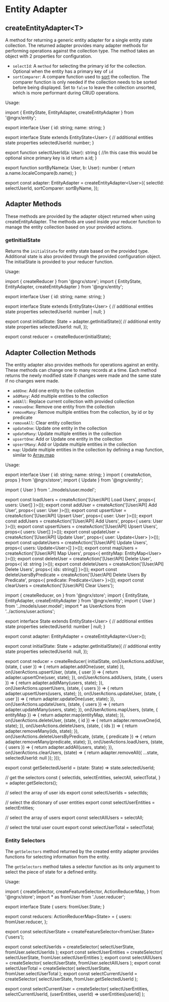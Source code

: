 # Entity Adapter

## createEntityAdapter&lt;T&gt;

A method for returning a generic entity adapter for a single entity state collection. The
returned adapter provides many adapter methods for performing operations
against the collection type. The method takes an object with 2 properties for configuration.

- `selectId`: A `method` for selecting the primary id for the collection. Optional when the entity has a primary key of `id`
- `sortComparer`: A compare function used to [sort](https://developer.mozilla.org/en-US/docs/Web/JavaScript/Reference/Global_Objects/Array/sort) the collection. The comparer function is only needed if the collection needs to be sorted before being displayed. Set to `false` to leave the collection unsorted, which is more performant during CRUD operations.

Usage:

<code-example header="user.reducer.ts">
import { EntityState, EntityAdapter, createEntityAdapter } from '@ngrx/entity';

export interface User {
  id: string;
  name: string;
}

export interface State extends EntityState&lt;User&gt; {
  // additional entities state properties
  selectedUserId: number;
}

export function selectUserId(a: User): string {
  //In this case this would be optional since primary key is id
  return a.id;
}

export function sortByName(a: User, b: User): number {
  return a.name.localeCompare(b.name);
}

export const adapter: EntityAdapter<User> = createEntityAdapter&lt;User&gt;({
  selectId: selectUserId,
  sortComparer: sortByName,
});
</code-example>

## Adapter Methods

These methods are provided by the adapter object returned
when using createEntityAdapter. The methods are used inside your reducer function to manage
the entity collection based on your provided actions.

### getInitialState

Returns the `initialState` for entity state based on the provided type. Additional state is also provided through the provided configuration object. The initialState is provided to your reducer function.

Usage:

<code-example header="user.reducer.ts">
import { createReducer } from '@ngrx/store';
import { EntityState, EntityAdapter, createEntityAdapter } from '@ngrx/entity';

export interface User {
  id: string;
  name: string;
}

export interface State extends EntityState&lt;User&gt; {
  // additional entities state properties
  selectedUserId: number | null;
}

export const initialState: State = adapter.getInitialState({
  // additional entity state properties
  selectedUserId: null,
});

export const reducer = createReducer(initialState);
</code-example>

## Adapter Collection Methods

The entity adapter also provides methods for operations against an entity. These methods can change
one to many records at a time. Each method returns the newly modified state if changes were made and the same
state if no changes were made.

- `addOne`: Add one entity to the collection
- `addMany`: Add multiple entities to the collection
- `addAll`: Replace current collection with provided collection
- `removeOne`: Remove one entity from the collection
- `removeMany`: Remove multiple entities from the collection, by id or by predicate
- `removeAll`: Clear entity collection
- `updateOne`: Update one entity in the collection
- `updateMany`: Update multiple entities in the collection
- `upsertOne`: Add or Update one entity in the collection
- `upsertMany`: Add or Update multiple entities in the collection
- `map`: Update multiple entities in the collection by defining a map function, similar to [Array.map](https://developer.mozilla.org/en-US/docs/Web/JavaScript/Reference/Global_Objects/Array/map)

Usage:

<code-example header="user.model.ts">
export interface User {
  id: string;
  name: string;
}
</code-example>

<code-example header="user.actions.ts">
import { createAction, props } from '@ngrx/store';
import { Update } from '@ngrx/entity';

import { User } from '../models/user.model';

export const loadUsers = createAction('[User/API] Load Users', props<{ users: User[] }>());
export const addUser = createAction('[User/API] Add User', props<{ user: User }>());
export const upsertUser = createAction('[User/API] Upsert User', props<{ user: User }>());
export const addUsers = createAction('[User/API] Add Users', props<{ users: User }>());
export const upsertUsers = createAction('[User/API] Upsert Users', props<{ users: User[] }>());
export const updateUser = createAction('[User/API] Update User', props<{ user: Update&lt;User&gt; }>());
export const updateUsers = createAction('[User/API] Update Users', props<{ users: Update&lt;User&gt;[] }>());
export const mapUsers = createAction('[User/API] Map Users', props<{ entityMap: EntityMap&lt;User&gt; }>());
export const deleteUser = createAction('[User/API] Delete User', props<{ id: string }>());
export const deleteUsers = createAction('[User/API] Delete Users', props<{ ids: string[] }>());
export const deleteUsersByPredicate = createAction('[User/API] Delete Users By Predicate', props<{ predicate: Predicate&lt;User&gt; }>());
export const clearUsers = createAction('[User/API] Clear Users');

</code-example>

<code-example header="user.reducer.ts">
import { createReducer, on } from '@ngrx/store';
import { EntityState, EntityAdapter, createEntityAdapter } from '@ngrx/entity';
import { User } from '../models/user.model';
import * as UserActions from '../actions/user.actions';

export interface State extends EntityState&lt;User&gt; {
  // additional entities state properties
  selectedUserId: number | null;
}

export const adapter: EntityAdapter<User> = createEntityAdapter&lt;User&gt;();

export const initialState: State = adapter.getInitialState({
  // additional entity state properties
  selectedUserId: null,
});

export const reducer = createReducer(
  initialState,
  on(UserActions.addUser, (state, { user }) => {
    return adapter.addOne(user, state)
  }),
  on(UserActions.upsertUser, (state, { user }) => {
    return adapter.upsertOne(user, state);
  }),
  on(UserActions.addUsers, (state, { users }) => {
    return adapter.addMany(users, state);
  }),
  on(UserActions.upsertUsers, (state, { users }) => {
    return adapter.upsertUsers(users, state);
  }),
  on(UserActions.updateUser, (state, { user }) => {
    return adapter.updateOne(user, state);
  }),
  on(UserActions.updateUsers, (state, { users }) => {
    return adapter.updateMany(users, state);
  }),
  on(UserActions.mapUsers, (state, { entityMap }) => {
    return adapter.map(entityMap, state);
  }),
  on(UserActions.deleteUser, (state, { id }) => {
    return adapter.removeOne(id, state);
  }),
  on(UserActions.deleteUsers, (state, { ids }) => {
    return adapter.removeMany(ids, state);
  }),
  on(UserActions.deleteUsersByPredicate, (state, { predicate }) => {
    return adapter.removeMany(predicate, state);
  }),
  on(UserActions.loadUsers, (state, { users }) => {
    return adapter.addAll(users, state);
  }),
  on(UserActions.clearUsers, (state) => {
    return adapter.removeAll({ ...state, selectedUserId: null });
  }));

export const getSelectedUserId = (state: State) => state.selectedUserId;

// get the selectors
const {
  selectIds,
  selectEntities,
  selectAll,
  selectTotal,
} = adapter.getSelectors();

// select the array of user ids
export const selectUserIds = selectIds;

// select the dictionary of user entities
export const selectUserEntities = selectEntities;

// select the array of users
export const selectAllUsers = selectAll;

// select the total user count
export const selectUserTotal = selectTotal;
</code-example>

### Entity Selectors

The `getSelectors` method returned by the created entity adapter provides functions for selecting information from the entity.

The `getSelectors` method takes a selector function as its only argument to select the piece of state for a defined entity.

Usage:

<code-example header="index.ts">
import {
  createSelector,
  createFeatureSelector,
  ActionReducerMap,
} from '@ngrx/store';
import * as fromUser from './user.reducer';

export interface State {
  users: fromUser.State;
}

export const reducers: ActionReducerMap&lt;State&gt; = {
  users: fromUser.reducer,
};

export const selectUserState = createFeatureSelector&lt;fromUser.State&gt;('users');

export const selectUserIds = createSelector(
  selectUserState,
  fromUser.selectUserIds
);
export const selectUserEntities = createSelector(
  selectUserState,
  fromUser.selectUserEntities
);
export const selectAllUsers = createSelector(
  selectUserState,
  fromUser.selectAllUsers
);
export const selectUserTotal = createSelector(
  selectUserState,
  fromUser.selectUserTotal
);
export const selectCurrentUserId = createSelector(
  selectUserState,
  fromUser.getSelectedUserId
);

export const selectCurrentUser = createSelector(
  selectUserEntities,
  selectCurrentUserId,
  (userEntities, userId) => userEntities[userId]
);
</code-example>

